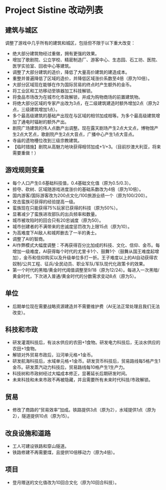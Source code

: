 # Project Sistine 改动列表

## 建筑与城区

调整了游戏中几乎所有的建筑和城区，包括但不限于以下重大改变：

- 绝大部分建筑物经过重做，拥有更强的效果。
- 增加了歌剧院、公立学校、精密制造厂、游客中心、生态园、石工坊、医院、医学实验室、回收中心等建筑。
- 调整了大部分建筑的造价，降低了大量高价建筑的建造成本。
- 重整并普遍降低了区域的造价，并降低区域涨价系数至4倍（原为10倍）。
- 大部分区域现在能够在作为国际贸易的终点时产生额外的金币。
- 将工业区和工坊移动至铁器加工科技解锁。
- 将食品市场改为在城市化市政解锁，并成为购物商场的前置建筑物。
- 将绝大部分区域的专家产出改为3点，在二级建筑建造时额外增加2点（原为2点，三级建筑增加1点）。
- 多个最高级建筑的基础产出现在与区域的相邻加成相等。为多个最高级建筑增加了通电时辐射的额外产出。
- 剧院广场建筑的伟人点数产出调整。现在露天剧场产生2点大文点，博物馆产生2点大艺点，歌剧院产生2点大音点，广播中心产生1点大音点。
- 寺庙的遗物槽位改到三级宗教建筑。
- 【临时措施】剧院从高魅力地块获得相邻加成+1/+3。（目前抄澳大利亚，将来需要重做！）

## 游戏规则变量

- 每个人口产生0.6基础科技值，0.4基础文化值（原为0.5/0.3）。
- 掠夺、砍树、区域随游戏进度涨价的基础系数改为4倍（原为10倍）。
- 国内游客/国际游客改为200点文化/100旅游业绩一个（原为100/200）。
- 攻击蛮族可获得的经验提高一级。
- 蛮族现在只能获得75%玩家已获得的科技（原为50%）。
- 显著减少了蛮族进攻部队的出兵频率和数量。
- 城市被攻陷时的回合只有20忠诚度（原为50）。
- 城市创建者的不满带来的忠诚度惩罚改为上限15点（原为10）。
- 为高难度下AI敌人和城邦删去了一半的勇士。
- 调整了AI的智商。
- AI作弊模式大幅度调整：不再获得百分比加成的科技、文化、信仰、金币。每增加一级难度，AI获得每个时代的尤里卡1个、鼓舞1个（鼓舞从国王难度起增加），金币和信仰购买以及升级单位多打一折。王子难度以上的AI自动获得农奴制/公共工程、征兵/全民动员、职业军队/军队现代化政策卡的效果。
- 第一个时代的黑暗/黄金时代阈值调整至9/18（原为12/24）。每进入一次黑暗/黄金时代，下次进入普通/黄金时代的分数需求变动8点（原为5）。

## 单位

- 后期单位现在需要战略资源建造并不需要维护费（AI无法正常处理且我们无法改变）。

## 科技和市政

- 研发灌溉科技后，有淡水供应的农田+1食物。研发电力科技后，无淡水供应的农田+1食物。
- 解锁对外贸易市政后，沿河单元格+1金币。
- 研发航海科技后，水域单元格+1金币。研发货币科技后，贸易路线每5格产生1金币。研发蒸汽动力科技后，贸易路线每10格产生1生产力。
- 科技树和市政树经过大幅成本修正，显著延长后期研发时间。
- 未来科技和未来市政不再被隐藏，并且需要所有未来时代科技/市政解锁。

## 贸易

- 修改了商路的“贸易效率”加成。铁路提供3点（原为2），水域提供1点（原为2），隧道提供10点（原为15）。

## 改良设施和道路

- 工人可建设铁路和穿山隧道。
- 铁路修建不再需要煤，且提供10倍移动力（原为4倍）。

## 

## 项目

- 登月赠送的文化值改为10回合文化（原为10回合科技）。
